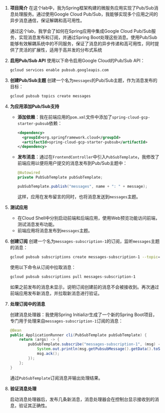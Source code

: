 1. **项目简介**
   在这个lab中，我为Spring框架构建的微服务应用实现了Pub/Sub消息处理服务。通过使用Google Cloud Pub/Sub，我能够实现多个应用之间的异步消息通信，保证解耦和高可用性。

   通过这个lab，我学会了如何在Spring应用中集成Google Cloud Pub/Sub服务，实现消息发布和订阅，并通过Spring Boot处理这些消息。使用Pub/Sub能够有效解耦系统中的不同服务，保证了消息的异步传递和高可用性，同时提供了灵活的扩展性，适用于高并发的分布式系统

2. **启用Pub/Sub API**
   使用以下命令启用Google Cloud的Pub/Sub API：

   ```bash
   gcloud services enable pubsub.googleapis.com
   ```

3. **创建Pub/Sub主题**
   创建一个名为`messages`的Pub/Sub主题，作为消息发布的目标：

   ```bash
   gcloud pubsub topics create messages
   ```

4. **为应用添加Pub/Sub支持**

   - **添加依赖**：我在前端应用的`pom.xml`文件中添加了`spring-cloud-gcp-starter-pubsub`依赖：

     ```xml
     <dependency>
       <groupId>org.springframework.cloud</groupId>
       <artifactId>spring-cloud-gcp-starter-pubsub</artifactId>
     </dependency>
     ```

   - **发布消息**：通过在`FrontendController`中引入`PubSubTemplate`，我修改了前端应用以便将用户提交的消息发布到Pub/Sub主题中：

     ```java
     @Autowired
     private PubSubTemplate pubSubTemplate;
     
     pubSubTemplate.publish("messages", name + ": " + message);
     ```

     这样，应用在发布留言的同时，也将消息发送到`messages`主题。

5. **测试应用**

   - 在Cloud Shell中分别启动前端和后端应用，使用Web预览功能访问前端，测试消息发布功能。
   - 前端应用将消息发布到`messages`主题。

6. **创建订阅**
   创建一个名为`messages-subscription-1`的订阅，监听`messages`主题的消息：

   ```bash
   gcloud pubsub subscriptions create messages-subscription-1 --topic=messages
   ```

   使用以下命令从订阅中拉取消息：

   ```bash
   gcloud pubsub subscriptions pull messages-subscription-1
   ```

   如果之前发布的消息未显示，说明订阅创建前的消息不会被接收到。再次通过前端应用发布新消息，并拉取新消息进行验证。

7. **处理订阅中的消息**

   创建消息处理器：我使用Spring Initializr生成了一个新的Spring Boot项目，专门用于处理来自`messages-subscription-1`订阅的消息：

   ```java
   @Bean
   public ApplicationRunner cli(PubSubTemplate pubSubTemplate) {
       return (args) -> {
           pubSubTemplate.subscribe("messages-subscription-1", (msg) -> {
               System.out.println(msg.getPubsubMessage().getData().toStringUtf8());
               msg.ack();
           });
       };
   }
   ```

   通过`PubSubTemplate`订阅消息并输出处理结果。

8. **验证消息处理**

   启动消息处理器后，发布几条新消息，消息处理器会在控制台显示接收到的消息，验证其正确性。